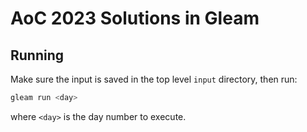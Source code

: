 # AoC 2023 Solutions in Gleam

## Running

Make sure the input is saved in the top level `input` directory, then run:
```sh
gleam run <day>
```
where `<day>` is the day number to execute.
